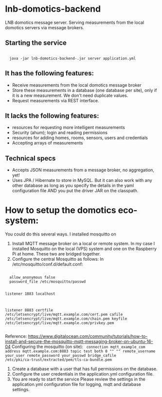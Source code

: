 # lnb-domotics-backend
LNB domotics message server. Serving measurements from the local domotics servers via message brokers.
## Starting the service
<code>
  java -jar lnb-domotics-backend-<version>.jar server application.yml
</code>
  
## It has the following features:
* Receive measurements from the local domotics message broker
* Store these measurements in a database (one database per site), only if it is a new measurement. We don't need duplicate values.
* Request measurements via REST interface.

## It lacks the following features:
* resources for requesting more intelligent measurements
* Security (ahum); login and reading permissions
* resources for adding homes, rooms, sensors, users and credentials
* Accepting arrays of measurements

## Technical specs
* Accepts JSON measurements from a message broker, no aggregation, yet!
* Uses JPA / Hibernate to store in MySQL. But it can also work with any other database as long as you specify the details in the yaml configuration file AND you put the driver JAR on the classpath.

# How to setup the domotics eco-system:
You could do this several ways. I installed mosquitto on 
1. Install MQTT message broker on a local or remote system. In my case I installed Mosquitto on the local (VPS) system and one on the Raspberry Pi at home. These two are bridged together.
1. Configure the central Mosquitto as follows: In /etc/mosquitto/conf.d/default.conf:
<code>
  allow_anonymous false
  password_file /etc/mosquitto/passwd
  
  listener 1883 localhost
  
  listener 8883
  certfile /etc/letsencrypt/live/mqtt.example.com/cert.pem
  cafile /etc/letsencrypt/live/mqtt.example.com/chain.pem
  keyfile /etc/letsencrypt/live/mqtt.example.com/privkey.pem  
</code>

Reference: https://www.digitalocean.com/community/tutorials/how-to-install-and-secure-the-mosquitto-mqtt-messaging-broker-on-ubuntu-16-04
Configuring the mosquitto (on site):
<code>
  connection mqtt_example_com
  address mqtt.example.com:8883
  topic test both 0 "" ""
  remote_username your_user
  remote_password your_passwd
  bridge_cafile /etc/pki/ca-trust/extracted/pem/tls-ca-bundle.pem
</code>
1. Create a database with a user that has full permissions on the database.
1. Configure the user credentials in the application.yml configuration file.
1. You are ready to start the service
Please review the settings in the application.yml configuration file for logging, mqtt and database settings.
